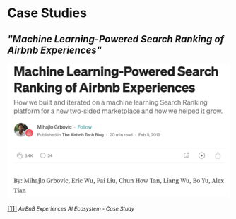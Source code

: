 # Case Studies

## _"Machine Learning-Powered Search Ranking of Airbnb Experiences"_

![AirBnB Experiences case study](../Images/18_running_case.png)

[[11]](https://medium.com/airbnb-engineering/machine-learning-powered-search-ranking-of-airbnb-experiences-110b4b1a0789)<small><i> AirBnB Experiences AI Ecosystem - Case Study</i></small>
